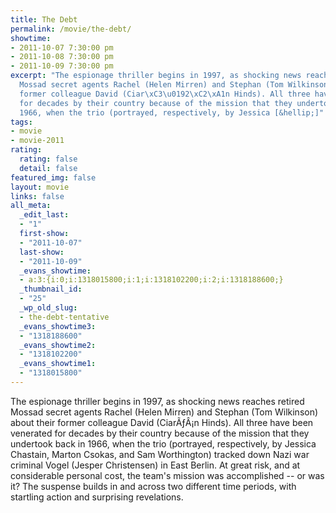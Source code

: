 ```yaml
---
title: The Debt
permalink: /movie/the-debt/
showtime:
- 2011-10-07 7:30:00 pm
- 2011-10-08 7:30:00 pm
- 2011-10-09 7:30:00 pm
excerpt: "The espionage thriller begins in 1997, as shocking news reaches retired
  Mossad secret agents Rachel (Helen Mirren) and Stephan (Tom Wilkinson) about their
  former colleague David (Ciar\xC3\u0192\xC2\xA1n Hinds). All three have been venerated
  for decades by their country because of the mission that they undertook back in
  1966, when the trio (portrayed, respectively, by Jessica [&hellip;]"
tags:
- movie
- movie-2011
rating:
  rating: false
  detail: false
featured_img: false
layout: movie
links: false
all_meta:
  _edit_last:
  - "1"
  first-show:
  - "2011-10-07"
  last-show:
  - "2011-10-09"
  _evans_showtime:
  - a:3:{i:0;i:1318015800;i:1;i:1318102200;i:2;i:1318188600;}
  _thumbnail_id:
  - "25"
  _wp_old_slug:
  - the-debt-tentative
  _evans_showtime3:
  - "1318188600"
  _evans_showtime2:
  - "1318102200"
  _evans_showtime1:
  - "1318015800"
---
```


The espionage thriller begins in 1997, as shocking news reaches retired Mossad secret agents Rachel (Helen Mirren) and Stephan (Tom Wilkinson) about their former colleague David (CiarÃƒÂ¡n Hinds). All three have been venerated for decades by their country because of the mission that they undertook back in 1966, when the trio (portrayed, respectively, by Jessica Chastain, Marton Csokas, and Sam Worthington) tracked down Nazi war criminal Vogel (Jesper Christensen) in East Berlin. At great risk, and at considerable personal cost, the team's mission was accomplished -- or was it? The suspense builds in and across two different time periods, with startling action and surprising revelations.